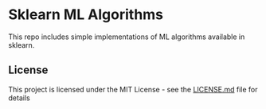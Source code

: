 # Sklearn ML Algorithms 

This repo includes simple implementations of ML algorithms available in sklearn.

## License

This project is licensed under the MIT License - see the [LICENSE.md](LICENSE.md) file for details

